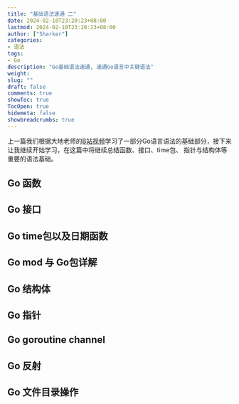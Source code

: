 ```yaml
---
title: "基础语法速通 二"
date: 2024-02-10T23:20:23+08:00 
lastmod: 2024-02-10T23:20:23+08:00
author: ["Sharker"] 
categories: 
- 语法
tags: 
- Go
description: "Go基础语法速通, 速通Go语言中关键语法"
weight: 
slug: ""
draft: false 
comments: true 
showToc: true 
TocOpen: true 
hidemeta: false 
showbreadcrumbs: true 
---
```

上一篇我们根据大地老师的[B站视频](https://www.bilibili.com/video/BV1XY4y1t76G/?p=3&spm_id_from=pageDriver&vd_source=1ce8f381eab5d06dd966abe30310ea9a)学习了一部分Go语言语法的基础部分，接下来让我继续开始学习，在这篇中将继续总结函数、接口、time包、
指针与结构体等重要的语法基础。

## Go 函数


## Go 接口

## Go time包以及日期函数

## Go mod 与 Go包详解

## Go 结构体
## Go 指针

## Go goroutine channel

## Go 反射

## Go 文件目录操作


